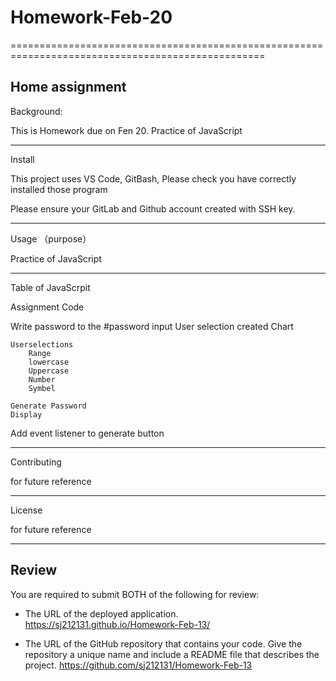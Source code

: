 # Homework-Feb-20
==================================================================================================


Home assignment 
--------------------------------------------------------------------------------------------------
Background:

This is Homework due on Fen 20. Practice of JavaScript

--------------------------------------------------------------------------------------------------
Install

This project uses VS Code, GitBash, Please check you have correctly installed those program 

Please ensure your GitLab and Github account created with SSH key.

--------------------------------------------------------------------------------------------------
Usage （purpose）

Practice of JavaScript

--------------------------------------------------------------------------------------------------

Table of JavaScrpit 

Assignment Code

Write password to the #password input
    User selection created
    Chart

    Userselections
        Range
        lowercase
        Uppercase
        Number
        Symbel
    
    Generate Password
    Display

Add event listener to generate button


--------------------------------------------------------------------------------------------------
Contributing 

for future reference 

--------------------------------------------------------------------------------------------------
License 

for future reference 

--------------------------------------------------------------------------------------------------

## Review

You are required to submit BOTH of the following for review:

* The URL of the deployed application.
        https://sj212131.github.io/Homework-Feb-13/
        
* The URL of the GitHub repository that contains your code. Give the repository a unique name and include a README file that describes the project.
        https://github.com/sj212131/Homework-Feb-13